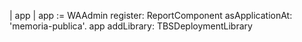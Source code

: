 | app |
app := WAAdmin register: ReportComponent asApplicationAt: 'memoria-publica'.
app
        addLibrary: TBSDeploymentLibrary